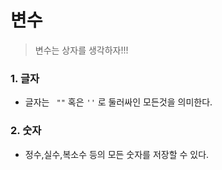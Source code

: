 #  변수

> 변수는 상자를 생각하자!!!

### 1. 글자

- 글자는 ``` ""``` 혹은 ```''``` 로 둘러싸인 모든것을 의미한다.

### 2. 숫자

- 정수,실수,복소수 등의 모든 숫자를 저장할 수 있다.